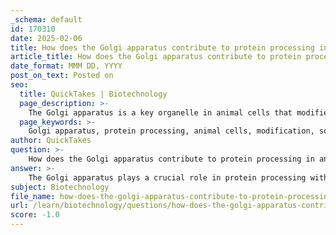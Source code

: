 ```yaml
---
_schema: default
id: 170310
date: 2025-02-06
title: How does the Golgi apparatus contribute to protein processing in animal cells?
article_title: How does the Golgi apparatus contribute to protein processing in animal cells?
date_format: MMM DD, YYYY
post_on_text: Posted on
seo:
  title: QuickTakes | Biotechnology
  page_description: >-
    The Golgi apparatus is a key organelle in animal cells that modifies, sorts, and packages proteins and lipids synthesized in the endoplasmic reticulum, playing a vital role in protein processing and ensuring proper cellular function.
  page_keywords: >-
    Golgi apparatus, protein processing, animal cells, modification, sorting, packaging, post-translational modification, glycosylation, phosphorylation, quality control, endoplasmic reticulum, vesicles, secretory vesicles, lysosomes
author: QuickTakes
question: >-
    How does the Golgi apparatus contribute to protein processing in animal cells?
answer: >-
    The Golgi apparatus plays a crucial role in protein processing within animal cells. It is often referred to as the cell's "post office" because of its functions in modifying, sorting, and packaging proteins and lipids that have been synthesized in the endoplasmic reticulum (ER).\n\nHere’s how the Golgi apparatus contributes to protein processing:\n\n1. **Modification of Proteins**: After proteins are synthesized in the rough endoplasmic reticulum (RER), they are transported to the Golgi apparatus in vesicles. Within the Golgi, proteins undergo various modifications, such as glycosylation (addition of sugar molecules), phosphorylation (addition of phosphate groups), and cleavage. These modifications are essential for the proper functioning of the proteins.\n\n2. **Sorting and Packaging**: Once the proteins are modified, the Golgi apparatus sorts them based on their final destinations. It determines whether proteins will be sent to the cell membrane for secretion, delivered to lysosomes, or sent to other organelles. The Golgi packages these proteins into vesicles that bud off from its membrane.\n\n3. **Transport**: The vesicles containing the processed proteins are then transported to their respective destinations. For example, secretory vesicles will move to the plasma membrane to release their contents outside the cell, while lysosomal enzymes are directed to lysosomes.\n\n4. **Quality Control**: The Golgi apparatus also plays a role in quality control, ensuring that only properly folded and modified proteins are sent to their final destinations. Misfolded proteins are typically retained in the Golgi for further processing or are targeted for degradation.\n\nIn summary, the Golgi apparatus is essential for the post-translational modification, sorting, and packaging of proteins, which are critical steps in ensuring that proteins function correctly within the cell or are secreted outside the cell.
subject: Biotechnology
file_name: how-does-the-golgi-apparatus-contribute-to-protein-processing-in-animal-cells.md
url: /learn/biotechnology/questions/how-does-the-golgi-apparatus-contribute-to-protein-processing-in-animal-cells
score: -1.0
---
```


&nbsp;